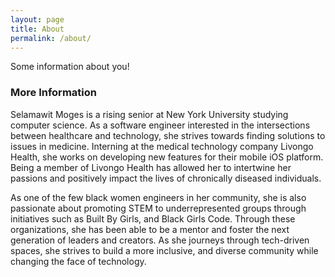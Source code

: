 ```yaml
---
layout: page
title: About
permalink: /about/
---
```


Some information about you!

### More Information

Selamawit Moges is a rising senior at New York University studying computer science. As a software engineer interested in the intersections between healthcare and technology, she strives towards finding solutions to issues in medicine. Interning at the medical technology company Livongo Health, she works on developing new features for their mobile iOS platform. Being a member of Livongo Health has allowed her to intertwine her passions and positively impact the lives of chronically diseased individuals.

As one of the few black women engineers in her community, she is also passionate about promoting STEM to underrepresented groups through initiatives such as Built By Girls, and Black Girls Code. Through these organizations, she has been able to be a mentor and foster the next generation of leaders and creators. As she journeys through tech-driven spaces, she strives to build a more inclusive, and diverse community while changing the face of technology. 

